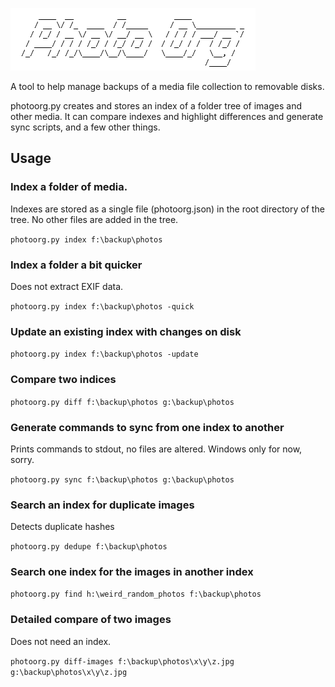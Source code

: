![photo org](logo.png)

A tool to help manage backups of a media file collection to removable disks.

photoorg.py creates and stores an index of a folder tree of images and other media.
It can compare indexes and highlight differences and generate sync scripts, and a few other things.

## Usage

### Index a folder of media.
Indexes are stored as a single file (photoorg.json) in the root directory of the tree. No other files are added in the tree.

`photoorg.py index f:\backup\photos`

### Index a folder a bit quicker
Does not extract EXIF data.

`photoorg.py index f:\backup\photos -quick`

### Update an existing index with changes on disk

`photoorg.py index f:\backup\photos -update`

### Compare two indices

`photoorg.py diff f:\backup\photos g:\backup\photos`

### Generate commands to sync from one index to another
Prints commands to stdout, no files are altered. Windows only for now, sorry.

`photoorg.py sync f:\backup\photos g:\backup\photos`

### Search an index for duplicate images
Detects duplicate hashes

`photoorg.py dedupe f:\backup\photos`

### Search one index for the images in another index

`photoorg.py find h:\weird_random_photos f:\backup\photos`

### Detailed compare of two images
Does not need an index.

`photoorg.py diff-images f:\backup\photos\x\y\z.jpg g:\backup\photos\x\y\z.jpg`
